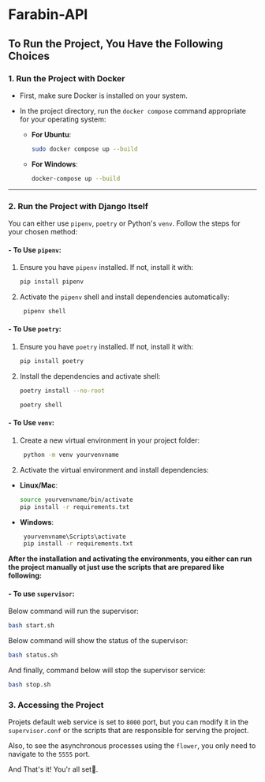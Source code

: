 # Farabin-API

## To Run the Project, You Have the Following Choices

### 1. Run the Project with Docker

- First, make sure Docker is installed on your system.

- In the project directory, run the `docker compose` command appropriate for your operating system:
  - **For Ubuntu**:

    ```bash
    sudo docker compose up --build
    ```

  - **For Windows**:

    ```bash
    docker-compose up --build
    ```

---

### 2. Run the Project with Django Itself

You can either use `pipenv`, `poetry` or Python's `venv`. Follow the steps for your chosen method:

#### - **To Use `pipenv`:**

1. Ensure you have `pipenv` installed. If not, install it with:

   ```bash
   pip install pipenv
   ```

2. Activate the `pipenv` shell and install dependencies automatically:

   ```bash
    pipenv shell
   ```

#### - **To Use `poetry`:**

1. Ensure you have `poetry` installed. If not, install it with:

   ```bash
   pip install poetry
   ```

2. Install the dependencies and activate shell:

   ```bash
   poetry install --no-root
   
   poetry shell
   ```

#### - **To Use `venv`:**

1. Create a new virtual environment in your project folder:

   ```bash
    python -m venv yourvenvname
   ```

2. Activate the virtual environment and install dependencies:

- **Linux/Mac**:

  ```bash
  source yourvenvname/bin/activate
  pip install -r requirements.txt
  ```

- **Windows**:

   ```bash
    yourvenvname\Scripts\activate
    pip install -r requirements.txt   
    ```

**After the installation and activating the environments, you either can run the project manually ot just use the scripts that are prepared like following:**

#### - **To use `supervisor`:**

Below command will run the supervisor:

```bash
bash start.sh
```

Below command will show the status of the supervisor:

```bash
bash status.sh
```

And finally, command below will stop the supervisor service:

```bash
bash stop.sh
```

### 3. Accessing the Project  

Projets default web service is set to `8000` port, but you can modify it in the `supervisor.conf` or the scripts that are responsible for serving the project.

Also, to see the asynchronous processes using the `flower`, you only need to navigate to the `5555` port.

And That's it! You'r all set🙂.
